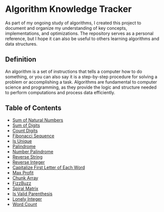 # Algorithm Knowledge Tracker

As part of my ongoing study of algorithms, I created this project to document and organize my understanding of key concepts, implementations, and optimizations. The repository serves as a personal reference, but I hope it can also be useful to others learning algorithms and data structures.

## Definition
An algorithm is a set of instructions that tells a computer how to do something, or you can also say it is a step-by-step procedure for solving a problem or accomplishing a task. Algorithms are fundamental to computer science and programming, as they provide the logic and structure needed to perform computations and process data efficiently.


## Table of Contents
- [Sum of Natural Numbers](./sumNaturalNumbers/README.md)
- [Sum of Digits](./sumDigits/README.md)
- [Count Digits](./countDigits/README.md)
- [Fibonacci Sequence](./fibonacci/README.md)
- [Is Unique](./isUnique/README.md)
- [Palindrome](./palindrome/README.md)
- [Number Palindrome](./numberPalindrome/README.md)
- [Reverse String](./reverseString/README.md)
- [Reverse Integer](./reverseInteger/README.md)
- [Capitalize First Letter of Each Word](./capitalize/README.md)
- [Max Profit](./maxProfit/README.md)
- [Chunk Array](./chunkArray/README.md)
- [FizzBuzz](./fizzbuzz/README.md)
- [Spiral Matrix](./spiralMatrix/README.md)
- [Is Valid Parenthesis](./isValidParenthesis/README.md)
- [Lonely Integer](./lonelyInteger/README.md)
- [Word Count](./wordCount/README.md)